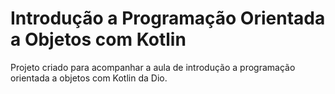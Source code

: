 # Introdução a Programação Orientada a Objetos com Kotlin

Projeto criado para acompanhar a aula de introdução a programação orientada a objetos com Kotlin da Dio.
